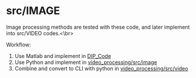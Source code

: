 # src/IMAGE

Image processing methods are tested with these code, and later implement into src/VIDEO codes.<\br>

Workflow:

1. Use Matlab and implement in [DIP_Code](https://github.com/belongtothenight/DIP_Code)
2. Use Python and implement in [video_processing/src/image](https://github.com/belongtothenight/video_processing/tree/main/src/image)
3. Combine and convert to CLI with python in [video_processing/src/video](https://github.com/belongtothenight/video_processing/tree/main/src/video)
